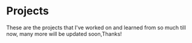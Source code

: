 # Projects
These are the projects that I've worked on and learned from so much till now, many more will be updated soon,Thanks!
